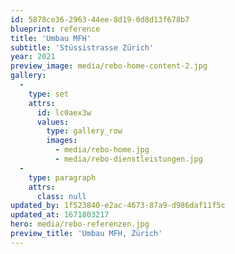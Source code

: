 ```yaml
---
id: 5878ce36-2963-44ee-8d19-0d8d13f678b7
blueprint: reference
title: 'Umbau MFH'
subtitle: 'Stüssistrasse Zürich'
year: 2021
preview_image: media/rebo-home-content-2.jpg
gallery:
  -
    type: set
    attrs:
      id: lc0aex3w
      values:
        type: gallery_row
        images:
          - media/rebo-home.jpg
          - media/rebo-dienstleistungen.jpg
  -
    type: paragraph
    attrs:
      class: null
updated_by: 1f523840-e2ac-4673-87a9-d986daf11f5c
updated_at: 1671803217
hero: media/rebo-referenzen.jpg
preview_title: 'Umbau MFH, Zürich'
---
```


